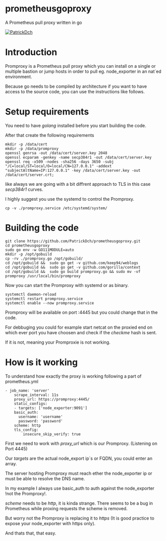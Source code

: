# prometheusgoproxy
A Prometheus pull proxy written in go

[![PatrickDch](https://img.shields.io/badge/PatrickDch-github-green)](https://github.com/PatrickDch)

# Introduction
Promproxy is a Prometheus pull proxy which you can install on a single or multiple bastion or jump hosts in order to pull eg. node_exporter in an nat`ed environment.

Because go needs to be compiled by architecture if you want to have access to the source code, you can use the instructions like follows.

# Setup requirements
You need to have *golang* installed before you start building the code.

After that create the following requirements
```
mkdir -p /data/cert
mkdir -p /data/promproxy
openssl genrsa -out /data/cert/server.key 2048
openssl ecparam -genkey -name secp384r1 -out /data/cert/server.key
openssl req -x509 -nodes -sha256 -days 3650 -subj "/C=local/ST=local/O=local/CN=127.0.0.1" -addext "subjectAltName=IP:127.0.0.1" -key /data/cert/server.key -out /data/cert/server.crt;
```
like always we are going with a bit diffrent approach to TLS in this case *secp384r1* curves.

I highly suggest you use the systemd to control the Promproxy.
```
cp -v ./promproxy.service /etc/systemd/system/
```

# Building the code
```
git clone https://github.com/PatrickDch/prometheusgoproxy.git
cd prometheusgoproxy
sudo go env -w GO111MODULE=auto
mkdir -p /opt/gobuild
cp -rv ./promproxy.go /opt/gobuild/
cd /opt/gobuild &&  sudo go get -v github.com/keep94/weblogs
cd /opt/gobuild &&  sudo go get -v github.com/gorilla/context
cd /opt/gobuild &&  sudo go build promproxy.go && sudo mv -vf promproxy /usr/local/bin/promproxy
```
Now you can start the Promproxy with systemd or as binary.
```
systemctl daemon-reload
systemctl restart promproxy.service
systemctl enable --now promproxy.service
```
Promproxy will be available on port :4445 but you could change that in the code.

For debbuging you could for example start netcat on the proxied end on which ever port you have choosen and check if the *checkme* hash is sent.

If it is not, meaning your Promproxie is not working.

# How is it working
To understand how exactly the proxy is working following a part of prometheus.yml

```
- job_name: 'server'
    scrape_interval: 11s
    proxy_url: https://promproxy:4445/
    static_configs:
    - targets: ['node_exporter:9091']
    basic_auth:
      username: 'username'
      password: 'password'
    scheme: http
    tls_config:
        insecure_skip_verify: true
```

First we need to work with *proxy_url* which is our Promproxy. (Listening on Port 4445)

Our *targets* are the actual node_export ip`s or FQDN, you could enter an array.

The server hosting Promproxy must reach ether the node_exporter ip or must be able to resolve the DNS name.

In my example I always use basic_auth to auth against the node_exporter !not the Promproxy!.

*scheme* needs to be *http*, it is kinda strange. There seems to be a bug in Prometheus while proxing requests the scheme is removed. 

But worry not the Promproxy is replacing it to *https* (It is good practice to expose your node_exporter with https only).

And thats that, that easy.
